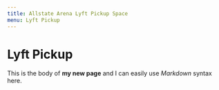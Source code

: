 ```yaml
---
title: Allstate Arena Lyft Pickup Space
menu: Lyft Pickup
---
```

# Lyft Pickup

This is the body of **my new page** and I can easily use _Markdown_ syntax here.